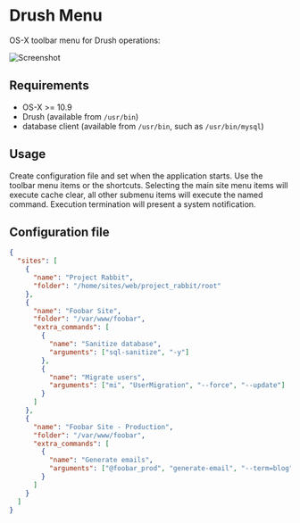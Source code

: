 Drush Menu
==========

OS-X toolbar menu for Drush operations:

![Screenshot](https://monosnap.com/image/JGptuKEcudSXqshPZaYLq2bGWkAPQj.png)


Requirements
------------

- OS-X >= 10.9
- Drush (available from ```/usr/bin```)
- database client (available from ```/usr/bin```, such as ```/usr/bin/mysql```)


Usage
-----

Create configuration file and set when the application starts. Use the toolbar menu items or the shortcuts. Selecting the main site menu items will execute cache clear, all other submenu items will execute the named command. Execution termination will present a system notification.


Configuration file
------------------

```JSON
{
  "sites": [
    {
      "name": "Project Rabbit",
      "folder": "/home/sites/web/project_rabbit/root"
    },
    {
      "name": "Foobar Site",
      "folder": "/var/www/foobar",
      "extra_commands": [
        {
          "name": "Sanitize database",
          "arguments": ["sql-sanitize", "-y"]
        },
        {
          "name": "Migrate users",
          "arguments": ["mi", "UserMigration", "--force", "--update"]
        }
      ]
    },
    {
      "name": "Foobar Site - Production",
      "folder": "/var/www/foobar",
      "extra_commands": [
        {
          "name": "Generate emails",
          "arguments": ["@foobar_prod", "generate-email", "--term=blog"]
        }
      ]
    }
  ]
}
```
